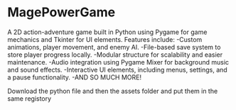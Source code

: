 ﻿# MagePowerGame
A 2D action-adventure game built in Python using Pygame for game mechanics and Tkinter for UI elements. Features include:
      -Custom animations, player movement, and enemy AI.
      -File-based save system to store player progress locally.
      -Modular structure for scalability and easier maintenance.
      -Audio integration using Pygame Mixer for background music and sound effects.
      -Interactive UI elements, including menus, settings, and a pause functionality. 
      -AND SO MUCH MORE!
      
Download the python file and then the assets folder and put them in the same registory
